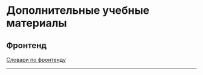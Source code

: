 # Дополнительные учебные материалы

## Фронтенд

[Словари по фронтенду](https://github.com/web-standards-ru/dictionary)

***